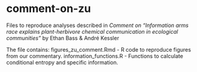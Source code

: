 # comment-on-zu

Files to reproduce analyses described in *Comment on “Information arms race explains plant-herbivore chemical communication in ecological communities”* by Ethan Bass & André Kessler

The file contains:
figures_zu_comment.Rmd - R code to reproduce figures from our commentary.
information_functions.R - Functions to calculate conditional entropy and specific information.